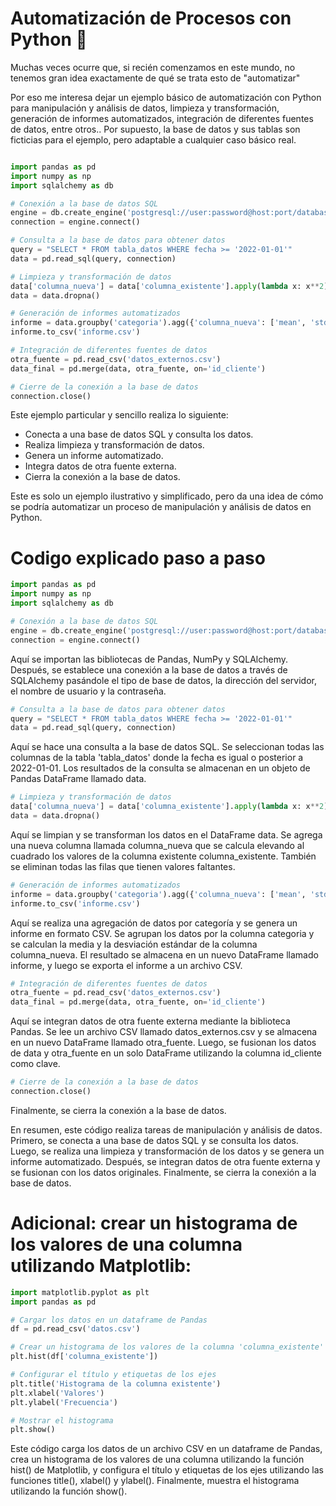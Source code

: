 # Automatización de Procesos con Python 🐍

Muchas veces ocurre que, si recién comenzamos en este mundo, no tenemos gran idea exactamente de qué se trata esto de "automatizar"

Por eso me interesa dejar un ejemplo básico de automatización con Python para manipulación y análisis de datos, limpieza y transformación, generación de informes automatizados, integración de diferentes fuentes de datos, entre otros.. Por supuesto, la base de datos y sus tablas son ficticias para el ejemplo, pero adaptable a cualquier caso básico real.

```python

import pandas as pd
import numpy as np
import sqlalchemy as db

# Conexión a la base de datos SQL
engine = db.create_engine('postgresql://user:password@host:port/database')
connection = engine.connect()

# Consulta a la base de datos para obtener datos
query = "SELECT * FROM tabla_datos WHERE fecha >= '2022-01-01'"
data = pd.read_sql(query, connection)

# Limpieza y transformación de datos
data['columna_nueva'] = data['columna_existente'].apply(lambda x: x**2)
data = data.dropna()

# Generación de informes automatizados
informe = data.groupby('categoria').agg({'columna_nueva': ['mean', 'std']})
informe.to_csv('informe.csv')

# Integración de diferentes fuentes de datos
otra_fuente = pd.read_csv('datos_externos.csv')
data_final = pd.merge(data, otra_fuente, on='id_cliente')

# Cierre de la conexión a la base de datos
connection.close()

```

Este ejemplo particular y sencillo realiza lo siguiente:

* Conecta a una base de datos SQL y consulta los datos.
* Realiza limpieza y transformación de datos.
* Genera un informe automatizado.
* Integra datos de otra fuente externa.
* Cierra la conexión a la base de datos.

Este es solo un ejemplo ilustrativo y simplificado, pero da una idea de cómo se podría automatizar un proceso de manipulación y análisis de datos en Python.

# Codigo explicado paso a paso

```python
import pandas as pd
import numpy as np
import sqlalchemy as db

# Conexión a la base de datos SQL
engine = db.create_engine('postgresql://user:password@host:port/database')
connection = engine.connect()
```

Aquí se importan las bibliotecas de Pandas, NumPy y SQLAlchemy. Después, se establece una conexión a la base de datos a través de SQLAlchemy pasándole el tipo de base de datos, la dirección del servidor, el nombre de usuario y la contraseña.

```python
# Consulta a la base de datos para obtener datos
query = "SELECT * FROM tabla_datos WHERE fecha >= '2022-01-01'"
data = pd.read_sql(query, connection)
```
Aquí se hace una consulta a la base de datos SQL. Se seleccionan todas las columnas de la tabla 'tabla_datos' donde la fecha es igual o posterior a 2022-01-01. Los resultados de la consulta se almacenan en un objeto de Pandas DataFrame llamado data.

```python
# Limpieza y transformación de datos
data['columna_nueva'] = data['columna_existente'].apply(lambda x: x**2)
data = data.dropna()
```
Aquí se limpian y se transforman los datos en el DataFrame data. Se agrega una nueva columna llamada columna_nueva que se calcula elevando al cuadrado los valores de la columna existente columna_existente. También se eliminan todas las filas que tienen valores faltantes.

```python
# Generación de informes automatizados
informe = data.groupby('categoria').agg({'columna_nueva': ['mean', 'std']})
informe.to_csv('informe.csv')
```
Aquí se realiza una agregación de datos por categoría y se genera un informe en formato CSV. Se agrupan los datos por la columna categoria y se calculan la media y la desviación estándar de la columna columna_nueva. El resultado se almacena en un nuevo DataFrame llamado informe, y luego se exporta el informe a un archivo CSV.

```python
# Integración de diferentes fuentes de datos
otra_fuente = pd.read_csv('datos_externos.csv')
data_final = pd.merge(data, otra_fuente, on='id_cliente')
```

Aquí se integran datos de otra fuente externa mediante la biblioteca Pandas. Se lee un archivo CSV llamado datos_externos.csv y se almacena en un nuevo DataFrame llamado otra_fuente. Luego, se fusionan los datos de data y otra_fuente en un solo DataFrame utilizando la columna id_cliente como clave.

```python
# Cierre de la conexión a la base de datos
connection.close()
```

Finalmente, se cierra la conexión a la base de datos.

En resumen, este código realiza tareas de manipulación y análisis de datos. Primero, se conecta a una base de datos SQL y se consulta los datos. Luego, se realiza una limpieza y transformación de los datos y se genera un informe automatizado. Después, se integran datos de otra fuente externa y se fusionan con los datos originales. Finalmente, se cierra la conexión a la base de datos.

# Adicional: crear un histograma de los valores de una columna utilizando Matplotlib:

```python
import matplotlib.pyplot as plt
import pandas as pd

# Cargar los datos en un dataframe de Pandas
df = pd.read_csv('datos.csv')

# Crear un histograma de los valores de la columna 'columna_existente'
plt.hist(df['columna_existente'])

# Configurar el título y etiquetas de los ejes
plt.title('Histograma de la columna existente')
plt.xlabel('Valores')
plt.ylabel('Frecuencia')

# Mostrar el histograma
plt.show()
```

Este código carga los datos de un archivo CSV en un dataframe de Pandas, crea un histograma de los valores de una columna utilizando la función hist() de Matplotlib, y configura el título y etiquetas de los ejes utilizando las funciones title(), xlabel() y ylabel(). Finalmente, muestra el histograma utilizando la función show().
